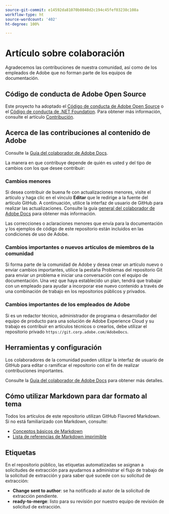 ```yaml
---
source-git-commit: e14592da81070b0848d2c194c45fef03238c108a
workflow-type: ht
source-wordcount: '402'
ht-degree: 100%

---
```

# Artículo sobre colaboración

Agradecemos las contribuciones de nuestra comunidad, así como de los empleados de Adobe que no forman parte de los equipos de documentación.

## Código de conducta de Adobe Open Source


Este proyecto ha adoptado el [Código de conducta de Adobe Open Source](https://experienceleague.adobe.com/docs/contributor/contributor-guide/conduct-contributions/code-of-conduct.html?lang=es) o el [Código de conducta de .NET Foundation](https://dotnetfoundation.org/code-of-conduct). Para obtener más información, consulte el artículo [Contribución](https://experienceleague.adobe.com/docs/contributor/contributor-guide/conduct-contributions/contributing.html?lang=es).

## Acerca de las contribuciones al contenido de Adobe

Consulte la [Guía del colaborador de Adobe Docs](https://experienceleague.adobe.com/docs/contributor/contributor-guide/introduction.html?lang=es).

La manera en que contribuye depende de quién es usted y del tipo de cambios con los que desee contribuir:

### Cambios menores

Si desea contribuir de buena fe con actualizaciones menores, visite el artículo y haga clic en el vínculo **Editar** que le redirige a la fuente del artículo GitHub. A continuación, utilice la interfaz de usuario de GitHub para realizar las actualizaciones. Consulte la guía [general del colaborador de Adobe Docs](https://experienceleague.adobe.com/docs/contributor/contributor-guide/introduction.html?lang=es) para obtener más información.

Las correcciones o aclaraciones menores que envía para la documentación y los ejemplos de código de este repositorio están incluidos en las condiciones de uso de Adobe.

### Cambios importantes o nuevos artículos de miembros de la comunidad

Si forma parte de la comunidad de Adobe y desea crear un artículo nuevo o enviar cambios importantes, utilice la pestaña Problemas del repositorio Git para enviar un problema e iniciar una conversación con el equipo de documentación. Una vez que haya establecido un plan, tendrá que trabajar con un empleado para ayudar a incorporar ese nuevo contenido a través de una combinación de trabajo en los repositorios públicos y privados.

<!--
If you submit a pull request with significant changes to documentation and code examples, you'll see a message in the pull request asking you to submit an online contribution license agreement (CLA). We need you to complete the online form before we can review your pull request.
-->

### Cambios importantes de los empleados de Adobe

Si es un redactor técnico, administrador de programa o desarrollador del equipo de producto para una solución de Adobe Experience Cloud y su trabajo es contribuir en artículos técnicos o crearlos, debe utilizar el repositorio privado `https://git.corp.adobe.com/AdobeDocs`. <!--Employees from other parts of the Adobe world should use the public repo for minor updates.-->

## Herramientas y configuración

Los colaboradores de la comunidad pueden utilizar la interfaz de usuario de GitHub para editar o ramificar el repositorio con el fin de realizar contribuciones importantes.

Consulte la [Guía del colaborador de Adobe Docs](https://experienceleague.adobe.com/docs/contributor/contributor-guide-for-adobe-documentation/introduction.html?lang=es) para obtener más detalles.

## Cómo utilizar Markdown para dar formato al tema

Todos los artículos de este repositorio utilizan GitHub Flavored Markdown. Si no está familiarizado con Markdown, consulte:

* [Conceptos básicos de Markdown](https://docs.github.com/es/get-started/writing-on-github/getting-started-with-writing-and-formatting-on-github)
* [Lista de referencias de Markdown imprimible](https://guides.github.com/pdfs/markdown-cheatsheet-online.pdf)

## Etiquetas

En el repositorio público, las etiquetas automatizadas se asignan a solicitudes de extracción para ayudarnos a administrar el flujo de trabajo de la solicitud de extracción y para saber qué sucede con su solicitud de extracción:

* **Change sent to author**: se ha notificado al autor de la solicitud de extracción pendiente.
* **ready-to-merge**: listo para su revisión por nuestro equipo de revisión de solicitud de extracción.


